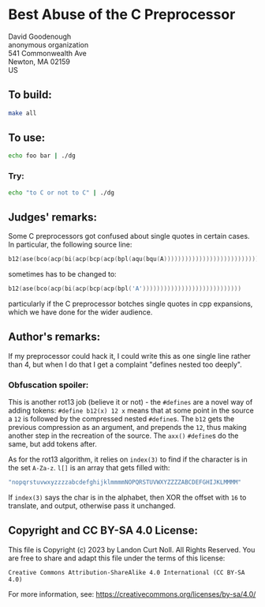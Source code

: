 # Best Abuse of the C Preprocessor

David Goodenough\
anonymous organization\
541 Commonwealth Ave\
Newton, MA 02159\
US


## To build:

```sh
make all
```


## To use:

```sh
echo foo bar | ./dg
```


### Try:

```sh
echo "to C or not to C" | ./dg
```


## Judges' remarks:

Some C preprocessors got confused about single quotes in certain cases.
In particular, the following source line:

```c
b12(ase(bco(acp(bi(acp(bcp(acp(bpl(aqu(bqu(A))))))))))))))))))))))))))))))
```

sometimes has to be changed to:

```c
b12(ase(bco(acp(bi(acp(bcp(acp(bpl('A'))))))))))))))))))))))))))))
```

particularly if the C preprocessor botches single quotes in cpp expansions,
which we have done for the wider audience.


## Author's remarks:

If my preprocessor could hack it, I could write this as one single line rather
than 4, but when I do that I get a complaint "defines nested too deeply".

### Obfuscation spoiler:

This is another rot13 job (believe it or not) - the `#defines` are a
novel way of adding tokens: `#define b12(x) 12 x` means that at
some point in the source a `12` is followed by the compressed nested
`#define`s. The `b12` gets the previous compression as an argument, and
prepends the `12`, thus making another step in the recreation of the
source. The `axx()` `#define`s do the same, but add tokens after.

As for the rot13 algorithm, it relies on `index(3)` to find if the
character is in the set `A-Za-z`. `l[]` is an array that gets filled
with:

```c
"nopqrstuvwxyzzzzabcdefghijklmmmmNOPQRSTUVWXYZZZZABCDEFGHIJKLMMMM"
```

If `index(3)` says the char is in the alphabet, then XOR the offset
with `16` to translate, and output, otherwise pass it unchanged.


## Copyright and CC BY-SA 4.0 License:

This file is Copyright (c) 2023 by Landon Curt Noll.  All Rights Reserved.
You are free to share and adapt this file under the terms of this license:

    Creative Commons Attribution-ShareAlike 4.0 International (CC BY-SA 4.0)

For more information, see: https://creativecommons.org/licenses/by-sa/4.0/
